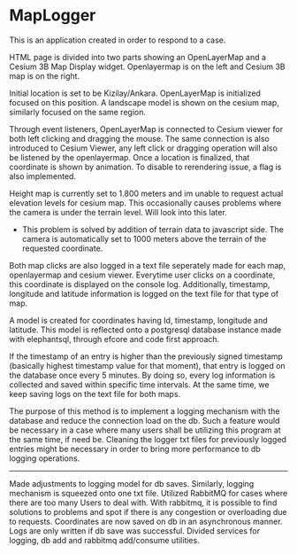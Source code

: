 # MapLogger

This is an application created in order to respond to a case.

HTML page is divided into two parts showing an OpenLayerMap and a Cesium 3B Map Display widget.
Openlayermap is on the left and Cesium 3B map is on the right.

Initial location is set to be Kizilay/Ankara.
OpenLayerMap is initialized focused on this position. A landscape model is shown on the cesium map, similarly focused on the same region.

Through event listeners, OpenLayerMap is connected to Cesium viewer for both left clicking and dragging the mouse.
The same connection is also introduced to Cesium Viewer, any left click or dragging operation will also be listened by the openlayermap.
Once a location is finalized, that coordinate is shown by animation. To disable to rerendering issue, a flag is also implemented.

Height map is currently set to 1.800 meters and im unable to request actual elevation levels for cesium map. 
This occasionally causes problems where the camera is under the terrain level. Will look into this later.

- This problem is solved by addition of terrain data to javascript side. The camera is automatically set to 1000 meters above the terrain of the requested coordinate.

Both map clicks are also logged in a text file seperately made for each map, openlayermap and cesium viewer.
Everytime user clicks on a coordinate, this coordinate is displayed on the console log.
Additionally, timestamp, longitude and latitude information is logged on the text file for that type of map.

A model is created for coordinates having Id, timestamp, longitude and latitude.
This model is reflected onto a postgresql database instance made with elephantsql, through efcore and code first approach.

If the timestamp of an entry is higher than the previously signed timestamp (basically highest timestamp value for that moment), that entry is logged on the database once every 5 minutes.
By doing so, every log information is collected and saved within specific time intervals. At the same time, we keep saving logs on the text file for both maps.

The purpose of this method is to implement a logging mechanism with the database and reduce the connection load on the db. 
Such a feature would be necessary in a case where many users shall be utilizing this program at the same time, if need be.
Cleaning the logger txt files for previously logged entries might be necessary in order to bring more performance to db logging operations.

-----------------------------------------

Made adjustments to logging model for db saves. Similarly, logging mechanism is squeezed onto one txt file.
Utilized RabbitMQ for cases where there are too many Users to deal with. With rabbitmq, it is possible to find solutions to problems and spot if there is any congestion or overloading due to requests.
Coordinates are now saved on db in an asynchronous manner. Logs are only written if db save was successful.
Divided services for logging, db add and rabbitmq add/consume utilities.

